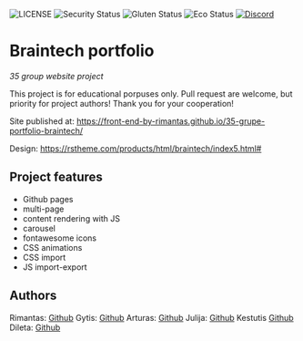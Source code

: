 ![LICENSE](https://img.shields.io/badge/license-MIT-blue.svg?style=flat-square)
![Security Status](https://img.shields.io/security-headers?label=Security&url=https%3A%2F%2Fgithub.com&style=flat-square)
![Gluten Status](https://img.shields.io/badge/Gluten-Free-green.svg)
![Eco Status](https://img.shields.io/badge/ECO-Friendly-green.svg)
[![Discord](https://discord.com/api/guilds/571393319201144843/widget.png)](https://discord.gg/dRwW4rw)

# Braintech portfolio

_35 group website project_

This project is for educational porpuses only. Pull request are welcome, but priority for project authors! Thank you for your cooperation!

Site published at: https://front-end-by-rimantas.github.io/35-grupe-portfolio-braintech/

Design: https://rstheme.com/products/html/braintech/index5.html#

## Project features

- Github pages
- multi-page
- content rendering with JS
- carousel
- fontawesome icons
- CSS animations
- CSS import
- JS import-export

## Authors

Rimantas: [Github](https://github.com/belauzas)
Gytis: [Github](https://github.com/LeoGytis)
Arturas: [Github](https://github.com/ArturasKi)
Julija: [Github](https://github.com/julijajarmale)
Kestutis [Github](https://github.com/Kestutisjulius)
Dileta: [Github](https://github.com/BagiraNord)
